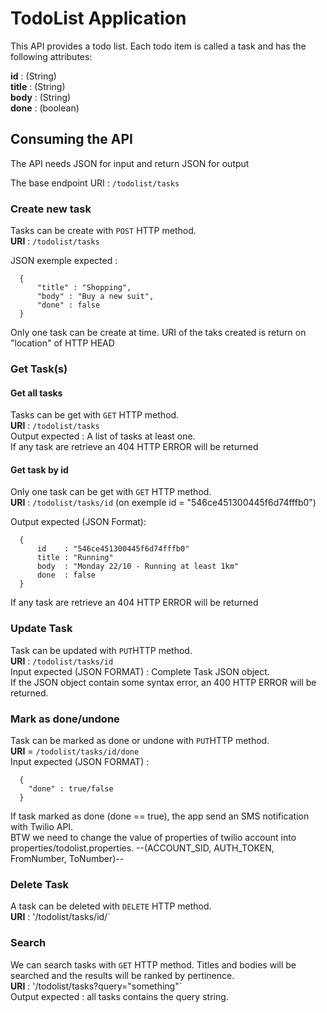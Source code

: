 TodoList Application
========
This API provides a todo list. Each todo item is called a task and has the following attributes:

**id**    : (String)                                                                                                              
**title** : (String)                                                                                                          
**body**  : (String)                                                                                                           
**done**  : (boolean)  

## Consuming the API 
The API needs JSON for input and return JSON for output

The base endpoint URI : `/todolist/tasks`

### Create new task 
Tasks can be create with `POST` HTTP method.                                                                        
**URI** : `/todolist/tasks`        

JSON exemple expected : 
```
  {
      "title" : "Shopping",
      "body" : "Buy a new suit",
      "done" : false
  }
```
Only one task can be create at time. URI of the taks created is return on "location" of HTTP HEAD 

### Get Task(s)
#### Get all tasks
Tasks can be get with `GET` HTTP method.                                                                  
**URI** : `/todolist/tasks`                                                                             
Output expected : A list of tasks at least one.                                                                       
If any task are retrieve an 404 HTTP ERROR will be returned

#### Get task by id 
Only one task can be get with `GET` HTTP method.                                                                  
**URI** : `/todolist/tasks/id` (on exemple id = "546ce451300445f6d74fffb0")                                     

Output expected (JSON Format):                                            
```
  {
      id    : "546ce451300445f6d74fffb0"
      title : "Running"
      body  : "Monday 22/10 - Running at least 1km"
      done  : false
  }

```
If any task are retrieve an 404 HTTP ERROR will be returned

### Update Task
Task can be updated with `PUT`HTTP method.                                                                
**URI** : `/todolist/tasks/id`                                                                                      
Input expected (JSON FORMAT) : Complete Task JSON object.                                                           
If the JSON object contain some syntax error, an 400 HTTP ERROR will be returned.

### Mark as done/undone
Task can be marked as done or undone with `PUT`HTTP method.                                                     
**URI** = `/todolist/tasks/id/done`                                                           
Input expected (JSON FORMAT) :              
```
  {
    "done" : true/false
  }
```
If task marked as done (done == true), the app send an SMS notification with Twilio API.    
BTW we need to change the value of properties of twilio account into properties/todolist.properties.
--(ACCOUNT_SID, AUTH_TOKEN, FromNumber, ToNumber)--

### Delete Task 
A task can be deleted with `DELETE` HTTP method.                                                                                
**URI** : '/todolist/tasks/id/`

### Search 
We can search tasks with `GET` HTTP method. Titles and bodies will be searched and the results will be ranked by pertinence.    
**URI** : '/todolist/tasks?query="something"`                                                                                   
Output expected : all tasks contains the query string.                                                              



